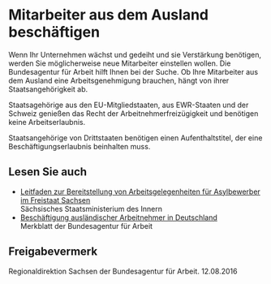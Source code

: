 # Mitarbeiter aus dem Ausland beschäftigen

Wenn Ihr Unternehmen wächst und gedeiht und sie Verstärkung benötigen, werden Sie möglicherweise neue Mitarbeiter einstellen wollen. Die Bundesagentur für Arbeit hilft Ihnen bei der Suche. Ob Ihre Mitarbeiter aus dem Ausland eine Arbeitsgenehmigung brauchen, hängt von ihrer Staatsangehörigkeit ab.

Staatsagehörige aus den EU-Mitgliedstaaten, aus EWR-Staaten und der Schweiz genießen das Recht der Arbeitnehmerfreizügigkeit und benötigen keine Arbeitserlaubnis.

Staatsangehörige von Drittstaaten benötigen einen Aufenthaltstitel, der eine Beschäftigungserlaubnis beinhalten muss.

## Lesen Sie auch

* [Leitfaden zur Bereitstellung von Arbeitsgelegenheiten für Asylbewerber im Freistaat Sachsen](https://publikationen.sachsen.de/bdb/artikel/24702 "Leitfaden \"Arbeitsgelegenheiten Asylbewerber\" (publikationen.sachsen.de)")   
  Sächsisches Staatsministerium des Innern
* [Beschäftigung ausländischer Arbeitnehmer in Deutschland](https://con.arbeitsagentur.de/prod/apok/ct/dam/download/documents/Merkblatt-7-AuslaendischeAN_ba015382.pdf "Merkblatt: Beschäftigung ausländischer Arbeitnehmer/-innen, Agentur für Arbeit")  
  Merkblatt der Bundesagentur für Arbeit

## Freigabevermerk

Regionaldirektion Sachsen der Bundesagentur für Arbeit. 12.08.2016
